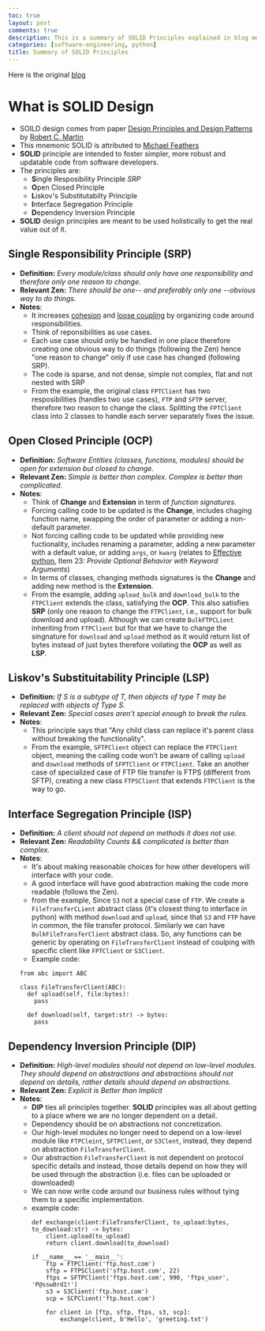 ```yaml
---
toc: true
layout: post
comments: true
description: This is a summary of SOLID Principles explained in blog mentioned below.
categories: [software-engineering, python]
title: Summary of SOLID Principles
---
```

Here is the original [blog](https://dev.to/ezzy1337/a-pythonic-guide-to-solid-design-principles-4c8i)

# What is SOLID Design
- SOILD design comes from paper [Design Principles and Design Patterns](https://www.google.com/url?sa=t&rct=j&q=&esrc=s&source=web&cd=&cad=rja&uact=8&ved=2ahUKEwjHkI-g5YrqAhUczjgGHaBSChAQFjACegQIARAB&url=https%3A%2F%2Ffi.ort.edu.uy%2Finnovaportal%2Ffile%2F2032%2F1%2Fdesign_principles.pdf&usg=AOvVaw1i8O0yvzDSdHlwinUGJxSy) by [Robert C. Martin](https://en.wikipedia.org/wiki/Robert_C._Martin)
- This mnemonic SOLID is attributed to [Michael Feathers](https://twitter.com/mfeathers)
- **SOLID** principle are intended to foster simpler, more robust and updatable code from software developers.
- The principles are:
    - **S**ingle Resposibility Principle *SRP*
    - **O**pen Closed Principle
    - **L**iskov's Substitutabilty Principle
    - **I**nterface Segregation Principle
    - **D**ependency Inversion Principle
- **SOLID** design principles are meant to be used holistically to get the real value out of it.

## Single Responsibility Principle (SRP)
- **Definition:** *Every module/class should only have one responsibility and therefore only one reason to change.*
- **Relevant Zen:** *There should be one-- and preferably only one --obvious way to do things.*
- **Notes**:
    - It increases [cohesion](https://en.wikipedia.org/wiki/Cohesion_\(computer_science\)) and [loose coupling](https://en.wikipedia.org/wiki/Loose_coupling) by organizing code around responsibilities.
    - Think of reponsibilities as use cases.
    - Each use case should only be handled in one place therefore creating one obvious way to do things (following the Zen) hence "one reason to change" only if use case has changed (following SRP).
    - The code is sparse, and not dense, simple not complex, flat and not nested with SRP
    - From the example, the original class `FPTClient` has two resposibilities (handles two use cases), `FTP` and `SFTP` server, therefore two reason to change the class. Splitting the `FPTClient` class into 2 classes to handle each server separately fixes the issue.

## Open Closed Principle (OCP)
- **Definition:** *Software Entities (classes, functions, modules) should be open for extension but closed to change.*
- **Relevant Zen:** *Simple is better than complex. Complex is better than complicated.*
- **Notes**:
    - Think of **Change** and **Extension** in term of *function signatures*.
    - Forcing calling code to be updated is the **Change**, includes chaging function name, swapping the order of parameter or adding a non-default parameter.
    - Not forcing calling code to be updated while providing new fuctionality, includes renaming a parameter, adding a new parameter with a default value, or adding `args`, or `kwarg` (relates to [Effective python](https://effectivepython.com/), Item 23: *Provide Optional Behavior with Keyword Arguments*)
    - In terms of classes, changing methods signatures is the **Change** and adding new method is the **Extension**.
    - From the example, adding `upload_bulk` and `download_bulk` to the `FTPClient` extends the class, satisfying the **OCP**. This also satisfies **SRP** (only one reason to change the `FTPClient`, i.e., support for bulk download and upload). Although we can create `BulkFTPCLient` inheriting from `FTPClient` but for that we have to change the singnature for `download` and `upload` method as it would return list of bytes instead of just bytes therefore voilating the **OCP** as well as **LSP**.
    
## Liskov's Substituitability Principle (LSP)
- **Definition:** *If S is a subtype of T, then objects of type T may be replaced with objects of Type S.*
- **Relevant Zen:** *Special cases aren’t special enough to break the rules.*
- **Notes**:
    - This principle says that "Any child class can replace it's parent class without breaking the functionality".
    - From the example, `SFTPClient` object can replace the `FTPClient` object, meaning the calling code won't be aware of calling `upload` and `download` methods of `SFPTClient` or `FTPClient`. Take an another case of specialized  case of FTP file transfer is FTPS (different from SFTP), creating a new class `FTPSClient` that extends `FTPClient` is the way to go.

## Interface Segregation Principle (ISP)
- **Definition:** *A client should not depend on methods it does not use.*
- **Relevant Zen:** *Readability Counts && complicated is better than complex.*
- **Notes**:
    - It's about making reasonable choices for how other developers will interface with your code.
    - A good interface will have good abstraction making the code more readable (follows the Zen).
    - from the example, Since `S3` not a special case of `FTP`. We create a `FileTransferCLient` abstract class (it's closest thing to interface in python) with method `download` and `upload`, since that `S3` and `FTP` have in common, the file transfer protocol.  Similarly we can have `BulkFileTransferClient` abstract class. So, any functions can be generic by operating on `FileTransferClient` instead of coulping with specific client like `FPTClient` or `S3Client`.
    - Example code:
    ```
    from abc import ABC
    
    class FileTransferClient(ABC):
      def upload(self, file:bytes):
        pass

      def download(self, target:str) -> bytes:
        pass
    ```

## Dependency Inversion Principle (DIP)
- **Definition:** *High-level modules should not depend on low-level modules. They should depend on abstractions and abstractions should not depend on details, rather details should depend on abstractions.*
- **Relevant Zen:** *Explicit is Better than Implicit*
- **Notes**:
    - **DIP** ties all principles together. **SOLID** principles was all about getting to a place where we are no longer dependent on a detail.
    - Dependency should be on abstractions not concretization.
    - Our high-level modules no longer need to depend on a low-level module like `FTPCleint`, `SFTPClient`, or `S3Clent`, instead, they depend on abstraction `FileTransferClient`.
    - Our abstraction `FileTransferClient` is not dependent on protocol specific details and instead, those details depend on how they will be used through the abstraction (i.e. files can be uploaded or downloaded)
    - We can now write code around our business rules without tying them to a specific implementation.
    - example code:
        ```
        def exchange(client:FileTransferClient, to_upload:bytes, to_download:str) -> bytes:
            client.upload(to_upload)
            return client.download(to_download)

        if __name__ == '__main__':
            ftp = FTPClient('ftp.host.com')
            sftp = FTPSClient('sftp.host.com', 22)
            ftps = SFTPClient('ftps.host.com', 990, 'ftps_user', 'P@ssw0rd1!')
            s3 = S3Client('ftp.host.com')
            scp = SCPClient('ftp.host.com')

            for client in [ftp, sftp, ftps, s3, scp]:
                exchange(client, b'Hello', 'greeting.txt')
        ```
